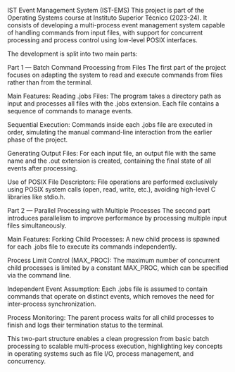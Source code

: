 IST Event Management System (IST-EMS)
This project is part of the Operating Systems course at Instituto Superior Técnico (2023-24). It consists of developing a multi-process event management system capable of handling commands from input files, with support for concurrent processing and process control using low-level POSIX interfaces.

The development is split into two main parts:

 Part 1 — Batch Command Processing from Files
The first part of the project focuses on adapting the system to read and execute commands from files rather than from the terminal.

 Main Features:
Reading .jobs Files:
The program takes a directory path as input and processes all files with the .jobs extension. Each file contains a sequence of commands to manage events.

Sequential Execution:
Commands inside each .jobs file are executed in order, simulating the manual command-line interaction from the earlier phase of the project.

Generating Output Files:
For each input file, an output file with the same name and the .out extension is created, containing the final state of all events after processing.

Use of POSIX File Descriptors:
File operations are performed exclusively using POSIX system calls (open, read, write, etc.), avoiding high-level C libraries like stdio.h.

 Part 2 — Parallel Processing with Multiple Processes
The second part introduces parallelism to improve performance by processing multiple input files simultaneously.

 Main Features:
Forking Child Processes:
A new child process is spawned for each .jobs file to execute its commands independently.

Process Limit Control (MAX_PROC):
The maximum number of concurrent child processes is limited by a constant MAX_PROC, which can be specified via the command line.

Independent Event Assumption:
Each .jobs file is assumed to contain commands that operate on distinct events, which removes the need for inter-process synchronization.

Process Monitoring:
The parent process waits for all child processes to finish and logs their termination status to the terminal.

This two-part structure enables a clean progression from basic batch processing to scalable multi-process execution, highlighting key concepts in operating systems such as file I/O, process management, and concurrency.
